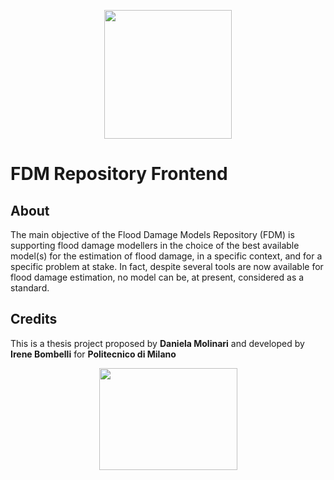 <p align="center">
  <img width="204" height="206" src="https://user-images.githubusercontent.com/16304728/67784477-2246fb80-fa6c-11e9-8c16-def16277cef8.png">
</p>

# FDM Repository Frontend

## About
The main objective of the Flood Damage Models Repository (FDM) is supporting flood damage modellers in the choice of the best available model(s) for the estimation of flood damage, in a specific context, and for a specific problem at stake. In fact, despite several tools are now available for flood damage estimation, no model can be, at present, considered as a standard.

## Credits
This is a thesis project proposed by **Daniela Molinari** and developed by **Irene Bombelli** for **Politecnico di Milano**

<p align="center">
  <img width="221" height="163" src="https://user-images.githubusercontent.com/16304728/67785037-f5471880-fa6c-11e9-935c-fa0990a5e014.png">
</p>

